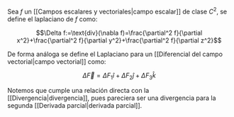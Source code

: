
Sea $f$ un [[Campos escalares y vectoriales|campo escalar]] de clase $C^2$, se define el laplaciano de $f$ como: 

$$\Delta f:=\text{div}(\nabla f)=\frac{\partial^2 f}{\partial x^2}+\frac{\partial^2 f}{\partial y^2}+\frac{\partial^2 f}{\partial z^2}$$

De forma análoga se define el Laplaciano para un [[Diferencial del campo vectorial|campo vectorial]] como: 

$$\Delta\vec{F}=\Delta F_1\hat{i}+\Delta F_2\hat{j}+\Delta F_3\hat{k}$$

Notemos que cumple una relación directa con la [[Divergencia|divergencia]], pues pareciera ser una divergencia para la segunda [[Derivada parcial|derivada parcial]].

